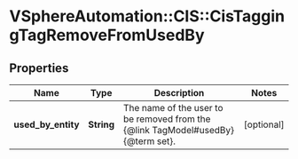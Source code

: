 # VSphereAutomation::CIS::CisTaggingTagRemoveFromUsedBy

## Properties
Name | Type | Description | Notes
------------ | ------------- | ------------- | -------------
**used_by_entity** | **String** | The name of the user to be removed from the {@link TagModel#usedBy} {@term set}. | [optional] 


